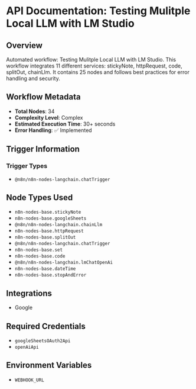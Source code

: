 # API Documentation: Testing Mulitple Local LLM with LM Studio

## Overview
Automated workflow: Testing Mulitple Local LLM with LM Studio. This workflow integrates 11 different services: stickyNote, httpRequest, code, splitOut, chainLlm. It contains 25 nodes and follows best practices for error handling and security.

## Workflow Metadata
- **Total Nodes**: 34
- **Complexity Level**: Complex
- **Estimated Execution Time**: 30+ seconds
- **Error Handling**: ✅ Implemented

## Trigger Information
### Trigger Types
- `@n8n/n8n-nodes-langchain.chatTrigger`

## Node Types Used
- `n8n-nodes-base.stickyNote`
- `n8n-nodes-base.googleSheets`
- `@n8n/n8n-nodes-langchain.chainLlm`
- `n8n-nodes-base.httpRequest`
- `n8n-nodes-base.splitOut`
- `@n8n/n8n-nodes-langchain.chatTrigger`
- `n8n-nodes-base.set`
- `n8n-nodes-base.code`
- `@n8n/n8n-nodes-langchain.lmChatOpenAi`
- `n8n-nodes-base.dateTime`
- `n8n-nodes-base.stopAndError`

## Integrations
- Google

## Required Credentials
- `googleSheetsOAuth2Api`
- `openAiApi`

## Environment Variables
- `WEBHOOK_URL`
